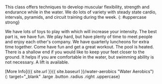 This class offers techniques to develop muscular flexibility, strength and endurance while in the water. We do lots of variety with steady state cardio, intervals, pyramids, and circuit training during the week.
{: #uppercase strong} 

We have lots of toys to play with which will increase your intensity. The best part is, we have fun. We play hard, but have plenty of time to meet people and enjoy each other's company. We have quarterly luncheons for extra time together. Come have fun and get a great workout. The pool is heated. There is a shallow end if you would like to keep your feet closer to the ground. It helps if you are comfortable in the water, but swimming ability is not necessary. A lift is available.  

[More Info]({{ site.url }}{{ site.baseurl }}/water-aerobics "Water Aerobics")  
{: target="_blank" .large .button .radius .right .uppercase}
